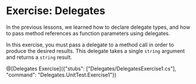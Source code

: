 # Exercise: Delegates

In the previous lessons, we learned how to declare delegate types, and how to pass method references as function parameters using delegates.

In this exercise, you must pass a delegate to a method call in order to produce the desired results. This delegate takes a single `string` argument and returns a `string` result.

@[Delegates Exercise]({"stubs": ["Delegates/DelegatesExercise1.cs"], "command": "Delegates.UnitTest.Exercise1"})
